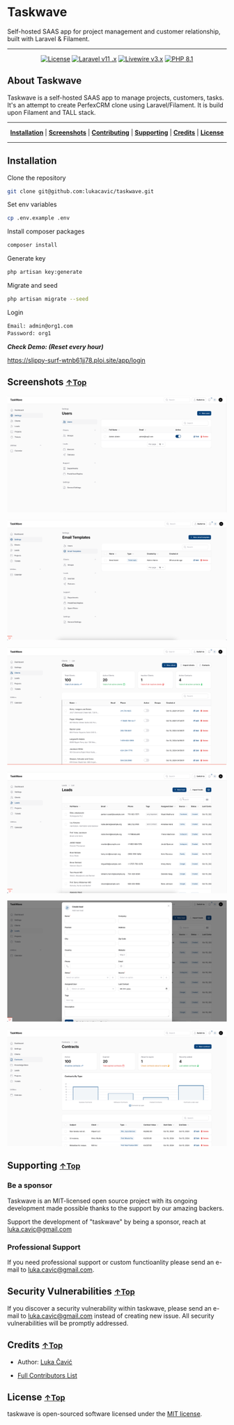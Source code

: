# Taskwave

Self-hosted SAAS app for project management and customer relationship, built with Laravel & Filament.

<hr>


<p align="center">
    <a href="https://github.com/iluminar/taskwave/blob/dev/LICENSE"><img alt="License" src="https://img.shields.io/badge/license-MIT-brightgreen?style=for-the-badge"></a>
    <a href="https://laravel.com"><img alt="Laravel v11 .x" src="https://img.shields.io/badge/Laravel-v11.x-FF2D20?style=for-the-badge&logo=laravel"></a>
    <a href="https://livewire.laravel.com"><img alt="Livewire v3.x" src="https://img.shields.io/badge/Livewire-v3.x-FB70A9?style=for-the-badge"></a>
    <a href="https://php.net"><img alt="PHP 8.1" src="https://img.shields.io/badge/PHP-8.1-777BB4?style=for-the-badge&logo=php"></a>
</p>

## About Taskwave

Taskwave is a self-hosted SAAS app to manage projects, customers, tasks. It's an attempt to create PerfexCRM clone using
Laravel/Filament. It is build upon Filament and TALL stack.

<hr>
<p align="center">
<b><a href="#installation">Installation</a></b>
|
<b><a href="#screenshots-top">Screenshots</a></b>
|
<b><a href="#contributing-top">Contributing</a></b>
|
<b><a href="#supporting-top">Supporting</a></b>
|
<b><a href="#credits-top">Credits</a></b>
|
<b><a href="#license-top">License</a></b>
</p>

<hr>


## Installation

Clone the repository

```sh
git clone git@github.com:lukacavic/taskwave.git
```

Set env variables

```sh
cp .env.example .env
```

Install composer packages

```sh
composer install
```

Generate key

```sh
php artisan key:generate
```

Migrate and seed

```sh
php artisan migrate --seed
```

Login

```sh
Email: admin@org1.com
Password: org1
```

***Check Demo: (Reset every hour)***

https://slippy-surf-wtnb61jj78.ploi.site/app/login

## Screenshots <small>[↑Top](#about-taskwave)</small>

![](/images/SCR-20241009-qeva.png)

![](/images/SCR-20241010-hnoy.png)

![](/images/SCR-20241010-hdwh.png)

![](/images/SCR-20241010-hgrz.png)

![](/images/SCR-20241010-hjjt.png)

![](/images/SCR-20241010-jcjv.png)

## Supporting <small>[↑Top](#about-taskwave)</small>

### Be a sponsor

Taskwave is an MIT-licensed open source project with its ongoing development made possible thanks to the support by our amazing backers.

Support the development of "taskwave" by being a sponsor, reach at <luka.cavic@gmail.com>


### Professional Support

If you need professional support or custom functioanlity please send an e-mail to <luka.cavic@gmail.com>.

## Security Vulnerabilities <small>[↑Top](#about-taskwave)</small>

If you discover a security vulnerability within taskwave, please send an e-mail to <luka.cavic@gmail.com> instead of creating new issue. All security vulnerabilities will be promptly addressed.

## Credits <small>[↑Top](#about-taskwave)</small>

- Author: [Luka Čavić](https://github.com/lukacavic)

- [Full Contributors List](https://github.com/lukacavic/taskwave/graphs/contributors)


## License <small>[↑Top](#about-taskwave)</small>

taskwave is open-sourced software licensed under the [MIT license](http://opensource.org/licenses/MIT).
